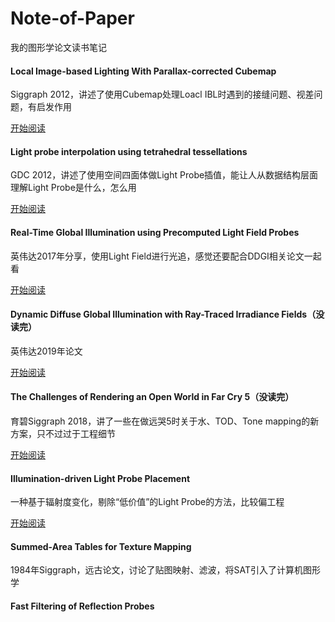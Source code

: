 # Note-of-Paper

我的图形学论文读书笔记

#### Local Image-based Lighting With Parallax-corrected Cubemap

Siggraph 2012，讲述了使用Cubemap处理Loacl IBL时遇到的接缝问题、视差问题，有启发作用

[开始阅读](https://github.com/Reuben-Sun/Note-of-Paper/blob/main/GI/Parallax-corrected%20Cubemap.md)

#### Light probe interpolation using tetrahedral tessellations

GDC 2012，讲述了使用空间四面体做Light Probe插值，能让人从数据结构层面理解Light Probe是什么，怎么用

[开始阅读](https://github.com/Reuben-Sun/Note-of-Paper/blob/main/GI/Light%20probe%20interpolation.md)

#### Real-Time Global Illumination using Precomputed Light Field Probes

英伟达2017年分享，使用Light Field进行光追，感觉还要配合DDGI相关论文一起看

[开始阅读](https://github.com/Reuben-Sun/Note-of-Paper/blob/main/GI/Light%20Field%20Probes.md)

#### Dynamic Diffuse Global Illumination with Ray-Traced Irradiance Fields（没读完）

英伟达2019年论文

[开始阅读](https://github.com/Reuben-Sun/Note-of-Paper/blob/main/GI/DDGI.md)

#### The Challenges of Rendering an Open World in Far Cry 5（没读完）

育碧Siggraph 2018，讲了一些在做远哭5时关于水、TOD、Tone mapping的新方案，只不过过于工程细节

[开始阅读](https://github.com/Reuben-Sun/Note-of-Paper/blob/main/Material/FarCry5.md)

#### Illumination-driven Light Probe Placement

一种基于辐射度变化，剔除“低价值”的Light Probe的方法，比较偏工程

[开始阅读](https://github.com/Reuben-Sun/Note-of-Paper/blob/main/GI/Light%20Probe%20Placement.md)

#### Summed-Area Tables for Texture Mapping

1984年Siggraph，远古论文，讨论了贴图映射、滤波，将SAT引入了计算机图形学



#### Fast Filtering of Reflection Probes

